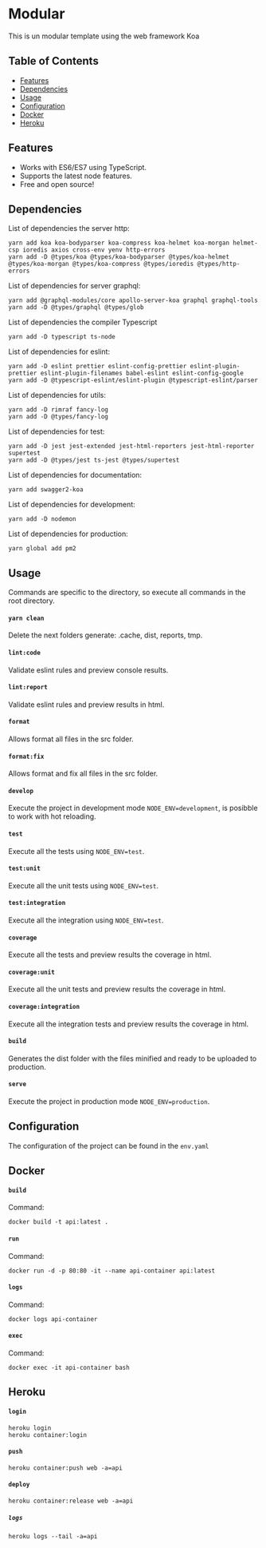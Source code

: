 # Modular

This is un modular template using the web framework Koa

## Table of Contents

- [Features](#Features)
- [Dependencies](#Dependencies)
- [Usage](#Usage)
- [Configuration](#Configuration)
- [Docker](#Docker)
- [Heroku](#Heroku)

## Features

- Works with ES6/ES7 using TypeScript.
- Supports the latest node features.
- Free and open source!

## Dependencies

List of dependencies the server http:

```
yarn add koa koa-bodyparser koa-compress koa-helmet koa-morgan helmet-csp ioredis axios cross-env yenv http-errors
yarn add -D @types/koa @types/koa-bodyparser @types/koa-helmet @types/koa-morgan @types/koa-compress @types/ioredis @types/http-errors
```

List of dependencies for server graphql:

```
yarn add @graphql-modules/core apollo-server-koa graphql graphql-tools
yarn add -D @types/graphql @types/glob
```

List of dependencies the compiler Typescript

```
yarn add -D typescript ts-node
```

List of dependencies for eslint:

```
yarn add -D eslint prettier eslint-config-prettier eslint-plugin-prettier eslint-plugin-filenames babel-eslint eslint-config-google
yarn add -D @typescript-eslint/eslint-plugin @typescript-eslint/parser
```

List of dependencies for utils:

```
yarn add -D rimraf fancy-log
yarn add -D @types/fancy-log
```

List of dependencies for test:

```
yarn add -D jest jest-extended jest-html-reporters jest-html-reporter supertest
yarn add -D @types/jest ts-jest @types/supertest
```

List of dependencies for documentation:

```
yarn add swagger2-koa
```

List of dependencies for development:

```
yarn add -D nodemon
```

List of dependencies for production:

```
yarn global add pm2
```

## Usage

Commands are specific to the directory, so execute all commands in the root directory.

#### `yarn clean`

Delete the next folders generate: .cache, dist, reports, tmp.

#### `lint:code`

Validate eslint rules and preview console results.

#### `lint:report`

Validate eslint rules and preview results in html.

#### `format`

Allows format all files in the src folder.

#### `format:fix`

Allows format and fix all files in the src folder.

#### `develop`

Execute the project in development mode `NODE_ENV=development`, is posibble to work with hot reloading.

#### `test`

Execute all the tests using `NODE_ENV=test`.

#### `test:unit`

Execute all the unit tests using `NODE_ENV=test`.

#### `test:integration`

Execute all the integration using `NODE_ENV=test`.

#### `coverage`

Execute all the tests and preview results the coverage in html.

#### `coverage:unit`

Execute all the unit tests and preview results the coverage in html.

#### `coverage:integration`

Execute all the integration tests and preview results the coverage in html.

#### `build`

Generates the dist folder with the files minified and ready to be uploaded to production.

#### `serve`

Execute the project in production mode `NODE_ENV=production`.

## Configuration

The configuration of the project can be found in the `env.yaml`

## Docker

#### `build`

Command:

```
docker build -t api:latest .
```

#### `run`

Command:

```
docker run -d -p 80:80 -it --name api-container api:latest
```

#### `logs`

Command:

```
docker logs api-container
```

#### `exec`

Command:

```
docker exec -it api-container bash
```

## Heroku

#### `login`

```
heroku login
heroku container:login
```

#### `push`

```
heroku container:push web -a=api
```

#### `deploy`

```
heroku container:release web -a=api
```

##### `logs`

```
heroku logs --tail -a=api
```
